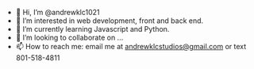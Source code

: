- 👋 Hi, I’m @andrewklc1021
- 👀 I’m interested in web development, front and back end.
- 🌱 I’m currently learning Javascript and Python.
- 💞️ I’m looking to collaborate on ...
- 📫 How to reach me: email me at andrewklcstudios@gmail.com or text 801-518-4811

<!---
andrewklc1021/andrewklc1021 is a ✨ special ✨ repository because its `README.md` (this file) appears on your GitHub profile.
You can click the Preview link to take a look at your changes.
--->
